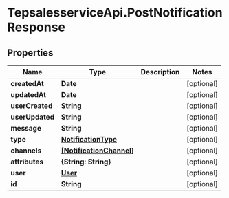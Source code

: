 # TepsalesserviceApi.PostNotificationResponse

## Properties
Name | Type | Description | Notes
------------ | ------------- | ------------- | -------------
**createdAt** | **Date** |  | [optional] 
**updatedAt** | **Date** |  | [optional] 
**userCreated** | **String** |  | [optional] 
**userUpdated** | **String** |  | [optional] 
**message** | **String** |  | [optional] 
**type** | [**NotificationType**](NotificationType.md) |  | [optional] 
**channels** | [**[NotificationChannel]**](NotificationChannel.md) |  | [optional] 
**attributes** | **{String: String}** |  | [optional] 
**user** | [**User**](User.md) |  | [optional] 
**id** | **String** |  | [optional] 
